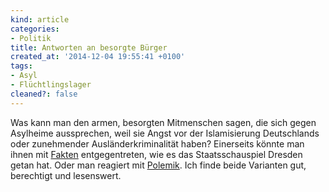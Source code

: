 ```yaml
---
kind: article
categories:
- Politik
title: Antworten an besorgte Bürger
created_at: '2014-12-04 19:55:41 +0100'
tags:
- Asyl
- Flüchtlingslager
cleaned?: false
---
```


Was kann man den armen, besorgten Mitmenschen sagen, die sich gegen
Asylheime aussprechen, weil sie Angst vor der Islamisierung Deutschlands
oder zunehmender Aus­länder­kriminalität haben? Einerseits könnte man
ihnen mit [Fakten](http://on.fb.me/1zIJl3W) entgegentreten, wie es das
Staatsschauspiel Dresden getan hat. Oder man reagiert mit
[Polemik](http://fraumaja.tk/an-die-besorgten-buerger-eine-polemik/).
Ich finde beide Varianten gut, berechtigt und lesenswert.
